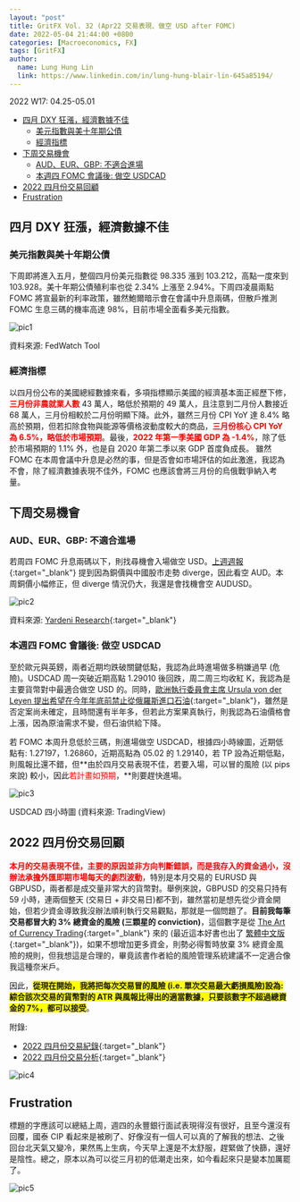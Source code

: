 ```yaml
---
layout: "post"
title: GritFX Vol. 32 (Apr22 交易表現、做空 USD after FOMC)
date: 2022-05-04 21:44:00 +0800
categories: [Macroeconomics, FX]
tags: [GritFX]
author:
  name: Lung Hung Lin
  link: https://www.linkedin.com/in/lung-hung-blair-lin-645a85194/ 
---
```

2022 W17: 04.25-05.01
- [四月 DXY 狂漲，經濟數據不佳](#四月-dxy-狂漲經濟數據不佳)
  - [美元指數與美十年期公債](#美元指數與美十年期公債)
  - [經濟指標](#經濟指標)
- [下周交易機會](#下周交易機會)
  - [AUD、EUR、GBP: 不適合進場](#audeurgbp-不適合進場)
  - [本週四 FOMC 會議後: 做空 USDCAD](#本週四-fomc-會議後-做空-usdcad)
- [2022 四月份交易回顧](#2022-四月份交易回顧)
- [Frustration](#frustration)
  
## 四月 DXY 狂漲，經濟數據不佳
### 美元指數與美十年期公債
下周即將進入五月，整個四月份美元指數從 98.335 漲到 103.212，高點一度來到 103.928。美十年期公債殖利率也從 2.34% 上漲至 2.94%。下周四凌晨兩點 FOMC 將宣最新的利率政策，雖然鮑爾暗示會在會議中升息兩碼，但散戶推測 FOMC 生息三碼的機率高達 98%，目前市場全面看多美元指數。

![pic1](https://lh3.googleusercontent.com/pw/AM-JKLVnYgB9oLKs5kvYHLu_QL_9-sf6DCMzZlZfLDo2C3rhhOGHI7JLQTanyKIxxmT6qLozDd3n7s7U4Vbeqdz5CEHaLArnuAHLZMPVfGRHghf5N47iTxS_RePrF7ZWzIakbhuux1bBmD-92X8DOOwXKbEY=w1060-h612-no?authuser=0)

資料來源: FedWatch Tool

### 經濟指標
以四月份公布的美國總經數據來看，多項指標顯示美國的經濟基本面正經歷下修，<span style="color:red">**三月份非農就業人數**</span> 43 萬人，略低於預期的 49 萬人，且注意到二月份人數接近 68 萬人，三月份相較於二月份明顯下降。此外，雖然三月份 CPI YoY 達 8.4% 略高於預期，但若扣除食物與能源等價格波動度較大的商品，<span style="color:red">**三月份核心 CPI YoY 為 6.5%，略低於市場預期**</span>。最後，<span style="color:red">**2022 年第一季美國 GDP 為 -1.4%**</span>，除了低於市場預期的 1.1% 外，也是自 2020 年第二季以來 GDP 首度負成長。
雖然 FOMC 在本周會議中升息是必然的事，但是否會如市場評估的如此激進，我認為不會，除了經濟數據表現不佳外，FOMC 也應該會將三月份的烏俄戰爭納入考量。

## 下周交易機會
### AUD、EUR、GBP: 不適合進場
若周四 FOMC 升息兩碼以下，則找尋機會入場做空 USD。[上週週報](https://financeprotein.com/macroeconomics/fx/GritFX-VOL31/){:target="_blank"} 提到因為銅價與中國股市走勢 diverge，因此看空 AUD。本周銅價小幅修正，但 diverge 情況仍大，我還是會找機會空 AUDUSD。

![pic2](https://lh3.googleusercontent.com/pw/AM-JKLWm-ZSvXiVig9PIE3X-aaJ4_yGMnHPU8jzZsni9lrzAd8hRrpNe0O1c4eVPB8zClS3safOY6VuYHEjV4pfTDx0CXV9gmwmg_VTwP3mpXzb5ofUDcp7Wdrc6_xq-JuXWWNmuX7usPZNlSWM3G_1Vu-ar=w908-h458-no?authuser=0)

資料來源: [Yardeni Research](https://www.yardeni.com/pub/coppercorrel.pdf){:target="_blank"}

### 本週四 FOMC 會議後: 做空 USDCAD
至於歐元與英鎊，兩者近期均跌破關鍵低點，我認為此時進場做多稍嫌過早 (危險)。USDCAD 周一突破近期高點 1.29010 後回跌，周二周三均收紅 K，我認為是主要貨幣對中最適合做空 USD 的。同時，[歐洲執行委員會主席 Ursula von der Leyen 提出希望在今年年底前禁止從俄羅斯進口石油](https://www.euronews.com/my-europe/2022/05/04/brussels-proposes-to-stop-russian-oil-imports-by-the-end-of-the-year){:target="_blank"}，雖然是否定案尚未確定，且時間還有半年多，但若此方案果真執行，則我認為石油價格會上漲，因為原油需求不變，但石油供給下降。

若 FOMC 本周升息低於三碼，則進場做空 USDCAD，根據四小時線圖，近期低點有: 1.27197，1.26860，近期高點為 05.02 的 1.29140，若 TP 設為近期低點，則風報比還不錯，但**由於四月交易表現不佳，若要入場，可以冒的風險 (以 pips 來說) 較小，因此<span style="color:red">若計畫如預期</span>，**則要趕快進場。

![pic3](https://lh3.googleusercontent.com/pw/AM-JKLWPp5gYJ_6bww8fQ-uLttHS9_0-8hRRvPlxbejTsZ24iKZ_uFf_ROECF_EZzDoOFpiKOzxagH9zBZYBgidCbNiYyENVeg518bp_betAqW7F3Gu02limq7f4lGGHPXeseeMLQ9REUfs0npUxkIindk-E=w1398-h706-no?authuser=0)

USDCAD 四小時圖 (資料來源: TradingView)

## 2022 四月份交易回顧
<span style="color:red">**本月的交易表現不佳，主要的原因並非方向判斷錯誤，而是我存入的資金過小，沒辦法承擔外匯即期市場每天的劇烈波動**</span>，特別是本月交易的 EURUSD 與 GBPUSD，兩者都是成交量非常大的貨幣對。舉例來說，GBPUSD 的交易只持有 59 小時，連兩個整天 (交易日 + 非交易日)都不到，雖然當初是想先從少資金開始，但若少資金導致我沒辦法順利執行交易觀點，那就是一個問題了。**目前我每筆交易都冒大約 3% 總資金的風險 (三顆星的 conviction)**，這個數字是從 [The Art of Currency Trading](https://www.amazon.com/Art-Currency-Trading-Professionals-Exchange/dp/1119583551){:target="_blank"} 來的 (最近這本好書也出了 [繁體中文版](https://www.books.com.tw/products/0010923147){:target="_blank"})，如果不想增加更多資金，則勢必得暫時放棄 3% 總資金風險的規則，但我想這是合理的，畢竟該書作者給的風險管理系統建議不一定適合像我這種奈米戶。

因此，<span style="background-color: #FFFF00">**從現在開始，我將把每次交易冒的風險 (i.e. 單次交易最大虧損風險)設為: 綜合該次交易的貨幣對的 ATR 與風報比得出的適當數據，只要該數字不超過總資金的 7%，都可以接受**</span>。

附錄:

- [2022 四月份交易紀錄](https://drive.google.com/file/d/1jwbygE_6tJXqO7sUvNuamamVkYnH-WKG/view){:target="_blank"}
- [2022 四月份交易分析](https://docs.google.com/spreadsheets/u/3/d/1kaaw8banBy80iqg60x554nh1r6fEiaOt/edit?usp=sharing&ouid=102208316056083402430&rtpof=true&sd=true){:target="_blank"}

![pic4](https://lh3.googleusercontent.com/pw/AM-JKLX5dPRvb3zAancxuPg8DiuvdoWA2JEZLRy0NzdDcrkkmx3by3JA9ajEc_uJvYDnTV5PcnDvMP7ZWYNgoa-j6_NuXqaOTsIfYe89wnLM0tpErx82jmpAudUem3i6c8Q3ItHkbbF0JGA3jd-z9H2xJFwJ=w871-h556-no?authuser=0)

## Frustration
標題的字應該可以總結上周，週四的永豐銀行面試表現得沒有很好，且至今還沒有回覆，國泰 CIP 看起來是被刷了、好像沒有一個人可以真的了解我的想法、之後回台北天氣又變冷，果然馬上生病，今天早上還是不太舒服，趕緊做了快篩，還好是陰性。總之，原本以為可以從三月初的低潮走出來，如今看起來只是變本加厲罷了。

![pic5](https://lh3.googleusercontent.com/pw/AM-JKLWlxKh9AOWRDUpiQsoq0n4-vIgfatwbEuFCXj7Hx0ClyCE1vEYJreJHz-sV6GRCY_2t8h8ee7e7AjXoOByEDSP5514zUpVeUHEoolPQbAKx8ZkqFl2oQRPcx__QbVl0ybBwevwRkThDjjv4kdzj8d3Z=w1190-h893-no?authuser=0)
